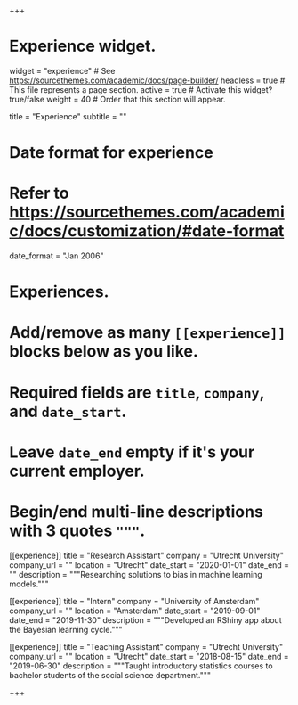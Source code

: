 +++
# Experience widget.
widget = "experience"  # See https://sourcethemes.com/academic/docs/page-builder/
headless = true  # This file represents a page section.
active = true  # Activate this widget? true/false
weight = 40  # Order that this section will appear.

title = "Experience"
subtitle = ""

# Date format for experience
#   Refer to https://sourcethemes.com/academic/docs/customization/#date-format
date_format = "Jan 2006"

# Experiences.
#   Add/remove as many `[[experience]]` blocks below as you like.
#   Required fields are `title`, `company`, and `date_start`.
#   Leave `date_end` empty if it's your current employer.
#   Begin/end multi-line descriptions with 3 quotes `"""`.
[[experience]]
  title = "Research Assistant"
  company = "Utrecht University"
  company_url = ""
  location = "Utrecht"
  date_start = "2020-01-01"
  date_end = ""
  description = """Researching solutions to bias in machine learning models."""

[[experience]]
  title = "Intern"
  company = "University of Amsterdam"
  company_url = ""
  location = "Amsterdam"
  date_start = "2019-09-01"
  date_end = "2019-11-30"
  description = """Developed an RShiny app about the Bayesian learning cycle."""

[[experience]]
  title = "Teaching Assistant"
  company = "Utrecht University"
  company_url = ""
  location = "Utrecht"
  date_start = "2018-08-15"
  date_end = "2019-06-30"
  description = """Taught introductory statistics courses to bachelor students of the social science department."""

+++
